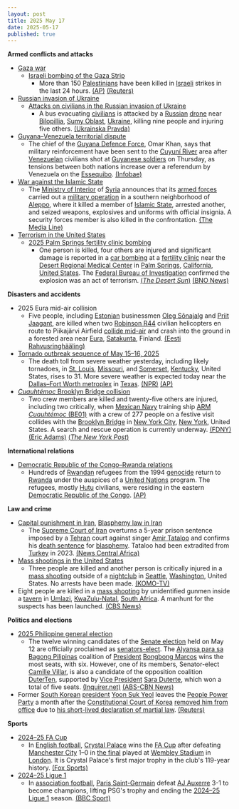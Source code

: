 ```yaml
---
layout: post
title: 2025 May 17
date: 2025-05-17
published: true
---
```



**Armed conflicts and attacks**

* [Gaza war](https://en.wikipedia.org/wiki/Gaza_war "Gaza war")
  + [Israeli bombing of the Gaza Strip](https://en.wikipedia.org/wiki/Israeli_bombing_of_the_Gaza_Strip "Israeli bombing of the Gaza Strip")
    - More than 150 [Palestinians](https://en.wikipedia.org/wiki/Palestinians "Palestinians") have been killed in [Israeli](https://en.wikipedia.org/wiki/Israel_Defense_Forces "Israel Defense Forces") strikes in the last 24 hours. [(AP)](https://apnews.com/article/mideast-wars-israel-gaza-hamas-hostages-05-17-2025-baec52efaea911bf56f8ec25758b7011) [(Reuters)](https://www.reuters.com/world/middle-east/israeli-strikes-kill-least-58-palestinians-overnight-2025-05-17/)
* [Russian invasion of Ukraine](https://en.wikipedia.org/wiki/Russian_invasion_of_Ukraine "Russian invasion of Ukraine")
  + [Attacks on civilians in the Russian invasion of Ukraine](https://en.wikipedia.org/wiki/Attacks_on_civilians_in_the_Russian_invasion_of_Ukraine "Attacks on civilians in the Russian invasion of Ukraine")
    - A bus evacuating [civilians](https://en.wikipedia.org/wiki/Civilian "Civilian") is attacked by a [Russian](https://en.wikipedia.org/wiki/Russian_Armed_Forces "Russian Armed Forces") [drone](https://en.wikipedia.org/wiki/Drone_warfare "Drone warfare") near [Bilopillia](https://en.wikipedia.org/wiki/Bilopillia "Bilopillia"), [Sumy Oblast](https://en.wikipedia.org/wiki/Sumy_Oblast "Sumy Oblast"), [Ukraine](https://en.wikipedia.org/wiki/Ukraine "Ukraine"), killing nine people and injuring five others. [(Ukrainska Pravda)](https://www.pravda.com.ua/eng/news/2025/05/17/7512650/)
* [Guyana–Venezuela territorial dispute](https://en.wikipedia.org/wiki/Guyana%E2%80%93Venezuela_territorial_dispute "Guyana–Venezuela territorial dispute")
  + The chief of the [Guyana Defence Force](https://en.wikipedia.org/wiki/Guyana_Defence_Force "Guyana Defence Force"), Omar Khan, says that military reinforcement have been sent to the [Cuyuní River](https://en.wikipedia.org/wiki/Cuyun%C3%AD_River "Cuyuní River") area after [Venezuelan](https://en.wikipedia.org/wiki/Venezuela "Venezuela") civilians shot at [Guyanese soldiers](https://en.wikipedia.org/wiki/Guyana "Guyana") on Thursday, as tensions between both nations increase over a referendum by Venezuela on the [Essequibo](https://en.wikipedia.org/wiki/Guyana%E2%80%93Venezuela_territorial_dispute "Guyana–Venezuela territorial dispute"). [(Infobae)](https://www.infobae.com/america/agencias/2025/05/17/guyana-refuerza-vigilancia-militar-en-su-frontera-con-venezuela-tras-ataque-a-soldados/%E2%84%A2)
* [War against the Islamic State](https://en.wikipedia.org/wiki/War_against_the_Islamic_State "War against the Islamic State")
  + The [Ministry of Interior](https://en.wikipedia.org/wiki/Ministry_of_Interior_%28Syria%29 "Ministry of Interior (Syria)") of [Syria](https://en.wikipedia.org/wiki/Syria "Syria") announces that its [armed forces](https://en.wikipedia.org/wiki/Syrian_Armed_Forces "Syrian Armed Forces") carried out a [military operation](https://en.wikipedia.org/wiki/Military_operation "Military operation") in a southern neighborhood of [Aleppo](https://en.wikipedia.org/wiki/Aleppo "Aleppo"), where it killed a member of [Islamic State](https://en.wikipedia.org/wiki/Islamic_State "Islamic State"), arrested another, and seized weapons, explosives and uniforms with official insignia. A security forces member is also killed in the confrontation. [(The Media Line)](https://themedialine.org/headlines/syrian-interior-ministry-announces-targeted-operation-against-is-cell-in-aleppo/)
* [Terrorism in the United States](https://en.wikipedia.org/wiki/Terrorism_in_the_United_States "Terrorism in the United States")
  + [2025 Palm Springs fertility clinic bombing](https://en.wikipedia.org/wiki/2025_Palm_Springs_fertility_clinic_bombing "2025 Palm Springs fertility clinic bombing")
    - One person is killed, four others are injured and significant damage is reported in a [car bombing](https://en.wikipedia.org/wiki/Car_bombing "Car bombing") at a [fertility clinic](https://en.wikipedia.org/wiki/Fertility_clinic "Fertility clinic") near the [Desert Regional Medical Center](https://en.wikipedia.org/wiki/Desert_Regional_Medical_Center "Desert Regional Medical Center") in [Palm Springs](https://en.wikipedia.org/wiki/Palm_Springs%2C_California "Palm Springs, California"), [California](https://en.wikipedia.org/wiki/California "California"), [United States](https://en.wikipedia.org/wiki/United_States "United States"). The [Federal Bureau of Investigation](https://en.wikipedia.org/wiki/Federal_Bureau_of_Investigation "Federal Bureau of Investigation") confirmed the explosion was an act of terrorism. [(*The Desert Sun*)](https://www.desertsun.com/story/news/local/2025/05/17/american-reproductive-centers-hit-by-explosion-in-palm-springs/83700589007/) [(BNO News)](https://bnonews.com/index.php/2025/05/car-explosion-near-desert-regional-hospital-in-palm-springs-california/)

**Disasters and accidents**

* 2025 Eura mid-air collision
  + Five people, including [Estonian](https://en.wikipedia.org/wiki/Estonia "Estonia") businessmen [Oleg Sõnajalg](https://en.wikipedia.org/wiki/Oleg_S%C3%B5najalg "Oleg Sõnajalg") and [Priit Jaagant](https://en.wikipedia.org/wiki/Priit_Jaagant "Priit Jaagant"), are killed when two [Robinson R44](https://en.wikipedia.org/wiki/Robinson_R44 "Robinson R44") civilian helicopters en route to Piikajärvi Airfield [collide mid-air](https://en.wikipedia.org/wiki/Mid-air_collision "Mid-air collision") and crash into the ground in a forested area near [Eura](https://en.wikipedia.org/wiki/Eura "Eura"), [Satakunta](https://en.wikipedia.org/wiki/Satakunta "Satakunta"), Finland. [(Eesti Rahvusringhääling)](https://news.err.ee/1609697247/no-survivors-in-finland-crash-of-two-helicopters-that-took-off-from-tallinn)
* [Tornado outbreak sequence of May 15–16, 2025](https://en.wikipedia.org/wiki/Tornado_outbreak_sequence_of_May_15%E2%80%9316%2C_2025 "Tornado outbreak sequence of May 15–16, 2025")
  + The death toll from severe weather yesterday, including likely tornadoes, in [St. Louis](https://en.wikipedia.org/wiki/St._Louis%2C_Missouri "St. Louis, Missouri"), [Missouri](https://en.wikipedia.org/wiki/Missouri "Missouri"), and [Somerset](https://en.wikipedia.org/wiki/Somerset%2C_Kentucky "Somerset, Kentucky"), [Kentucky](https://en.wikipedia.org/wiki/Kentucky "Kentucky"), United States, rises to 31. More severe weather is expected today near the [Dallas–Fort Worth metroplex](https://en.wikipedia.org/wiki/Dallas%E2%80%93Fort_Worth_metroplex "Dallas–Fort Worth metroplex") in [Texas](https://en.wikipedia.org/wiki/Texas "Texas"). [(NPR)](https://www.npr.org/2025/05/17/nx-s1-5402053/tornadoes-kentucky-missouri-deaths) [(AP)](https://apnews.com/article/tornado-weather-thunderstorms-great-lakes-22395202a65b0c37cc06c541ea772172)
* [*Cuauhtémoc* Brooklyn Bridge collision](https://en.wikipedia.org/wiki/Cuauht%C3%A9moc_Brooklyn_Bridge_collision "Cuauhtémoc Brooklyn Bridge collision")
  + Two crew members are killed and twenty-five others are injured, including two critically, when [Mexican Navy](https://en.wikipedia.org/wiki/Mexican_Navy "Mexican Navy") training ship [ARM *Cuauhtémoc* (BE01)](https://en.wikipedia.org/wiki/ARM_Cuauht%C3%A9moc_%28BE01%29 "ARM Cuauhtémoc (BE01)") with a crew of 277 people on a festive visit collides with the [Brooklyn Bridge](https://en.wikipedia.org/wiki/Brooklyn_Bridge "Brooklyn Bridge") in [New York City](https://en.wikipedia.org/wiki/New_York_City "New York City"), [New York](https://en.wikipedia.org/wiki/New_York_%28state%29 "New York (state)"), United States. A search and rescue operation is currently underway. [(FDNY)](https://x.com/FDNY/status/1923955300379377743) [(Eric Adams)](https://x.com/NYCMayor/status/1923956324737351832) [(*The New York Post*)](https://nypost.com/2025/05/17/us-news/ship-carrying-200-people-hits-the-brooklyn-bridge-as-search-and-rescue-operation-underway/)

**International relations**

* [Democratic Republic of the Congo–Rwanda relations](https://en.wikipedia.org/wiki/Democratic_Republic_of_the_Congo%E2%80%93Rwanda_relations "Democratic Republic of the Congo–Rwanda relations")
  + Hundreds of [Rwandan](https://en.wikipedia.org/wiki/Rwandans "Rwandans") refugees from the 1994 [genocide](https://en.wikipedia.org/wiki/Rwandan_genocide "Rwandan genocide") return to [Rwanda](https://en.wikipedia.org/wiki/Rwanda "Rwanda") under the auspices of a [United Nations](https://en.wikipedia.org/wiki/United_Nations "United Nations") program. The refugees, mostly [Hutu](https://en.wikipedia.org/wiki/Hutu_people "Hutu people") civilians, were residing in the eastern [Democratic Republic of the Congo](https://en.wikipedia.org/wiki/Democratic_Republic_of_the_Congo "Democratic Republic of the Congo"). [(AP)](https://apnews.com/article/congo-rwanda-hutu-refugees-repatriated-un-4ab95e916b1adf601e17d5ea8e235d5a)

**Law and crime**

* [Capital punishment in Iran](https://en.wikipedia.org/wiki/Capital_punishment_in_Iran "Capital punishment in Iran"), [Blasphemy law in Iran](https://en.wikipedia.org/wiki/Blasphemy_law_in_Iran "Blasphemy law in Iran")
  + The [Supreme Court of Iran](https://en.wikipedia.org/wiki/Supreme_Court_of_Iran "Supreme Court of Iran") overturns a 5-year prison sentence imposed by a [Tehran](https://en.wikipedia.org/wiki/Tehran "Tehran") court against singer [Amir Tataloo](https://en.wikipedia.org/wiki/Amir_Tataloo "Amir Tataloo") and confirms his [death sentence](https://en.wikipedia.org/wiki/Death_sentence "Death sentence") for [blasphemy](https://en.wikipedia.org/wiki/Islam_and_blasphemy "Islam and blasphemy"). Tataloo had been extradited from [Turkey](https://en.wikipedia.org/wiki/Turkey "Turkey") in 2023. [(News Central Africa)](https://newscentral.africa/iran-upholds-death-sentence-for-pop-star-tataloo-on-blasphemy-charges/)
* [Mass shootings in the United States](https://en.wikipedia.org/wiki/Mass_shootings_in_the_United_States "Mass shootings in the United States")
  + Three people are killed and another person is critically injured in a [mass shooting](https://en.wikipedia.org/wiki/Mass_shooting "Mass shooting") outside of a [nightclub](https://en.wikipedia.org/wiki/Nightclub "Nightclub") in [Seattle](https://en.wikipedia.org/wiki/Seattle "Seattle"), [Washington](https://en.wikipedia.org/wiki/Washington_%28state%29 "Washington (state)"), United States. No arrests have been made. [(KOMO-TV)](https://komonews.com/news/local/woman-2-men-shot-to-death-outside-seattle-nightclub-mass-shooting-casualty-event-handgun-killing-gun-violence-investigation-police-community-danger-club-bar)
* Eight people are killed in a [mass shooting](https://en.wikipedia.org/wiki/Mass_shooting "Mass shooting") by unidentified gunmen inside a [tavern](https://en.wikipedia.org/wiki/Tavern "Tavern") in [Umlazi](https://en.wikipedia.org/wiki/Umlazi "Umlazi"), [KwaZulu-Natal](https://en.wikipedia.org/wiki/KwaZulu-Natal "KwaZulu-Natal"), [South Africa](https://en.wikipedia.org/wiki/South_Africa "South Africa"). A manhunt for the suspects has been launched. [(CBS News)](https://www.cbsnews.com/news/south-africa-bar-mass-shooting-8-dead/?ftag=CNM-00-10aab7e&linkId=821723755)

**Politics and elections**

* [2025 Philippine general election](https://en.wikipedia.org/wiki/2025_Philippine_general_election "2025 Philippine general election")
  + The twelve winning candidates of the [Senate election](https://en.wikipedia.org/wiki/2025_Philippine_Senate_election "2025 Philippine Senate election") held on May 12 are officially proclaimed as [senators](https://en.wikipedia.org/wiki/Senate_of_the_Philippines "Senate of the Philippines")[-elect](https://en.wikipedia.org/wiki/-elect "-elect"). The [Alyansa para sa Bagong Pilipinas](https://en.wikipedia.org/wiki/Alyansa_para_sa_Bagong_Pilipinas "Alyansa para sa Bagong Pilipinas") coalition of [President](https://en.wikipedia.org/wiki/President_of_the_Philippines "President of the Philippines") [Bongbong Marcos](https://en.wikipedia.org/wiki/Bongbong_Marcos "Bongbong Marcos") wins the most seats, with six. However, one of its members, Senator-elect [Camille Villar](https://en.wikipedia.org/wiki/Camille_Villar "Camille Villar"), is also a candidate of the opposition coalition [DuterTen](https://en.wikipedia.org/wiki/DuterTen "DuterTen"), supported by [Vice President](https://en.wikipedia.org/wiki/Vice_President_of_the_Philippines "Vice President of the Philippines") [Sara Duterte](https://en.wikipedia.org/wiki/Sara_Duterte "Sara Duterte"), which won a total of five seats. [(Inquirer.net)](https://www.inquirer.net/444254/comelec-sets-record-with-early-senate-magic-12-proclamation/) [(ABS-CBN News)](https://www.abs-cbn.com/news/nation/2025/5/13/alyansa-claims-victory-in-halalan-2025-1829)
* Former [South Korean](https://en.wikipedia.org/wiki/South_Korea "South Korea") [president](https://en.wikipedia.org/wiki/President_of_South_Korea "President of South Korea") [Yoon Suk Yeol](https://en.wikipedia.org/wiki/Yoon_Suk_Yeol "Yoon Suk Yeol") leaves the [People Power Party](https://en.wikipedia.org/wiki/People_Power_Party_%28South_Korea%29 "People Power Party (South Korea)") a month after the [Constitutional Court of Korea](https://en.wikipedia.org/wiki/Constitutional_Court_of_Korea "Constitutional Court of Korea") [removed him from office](https://en.wikipedia.org/wiki/Impeachment_of_Yoon_Suk_Yeol "Impeachment of Yoon Suk Yeol") due to [his short-lived declaration of martial law](https://en.wikipedia.org/wiki/2024_South_Korean_martial_law_crisis "2024 South Korean martial law crisis"). [(Reuters)](https://www.reuters.com/world/asia-pacific/south-korea-ex-president-yoon-says-he-is-leaving-conservative-party-2025-05-17/)

**Sports**

* [2024–25 FA Cup](https://en.wikipedia.org/wiki/2024%E2%80%9325_FA_Cup "2024–25 FA Cup")
  + In [English football](https://en.wikipedia.org/wiki/English_football "English football"), [Crystal Palace](https://en.wikipedia.org/wiki/Crystal_Palace_F.C. "Crystal Palace F.C.") wins the [FA Cup](https://en.wikipedia.org/wiki/FA_Cup "FA Cup") after defeating [Manchester City](https://en.wikipedia.org/wiki/Manchester_City_F.C. "Manchester City F.C.") 1–0 in [the final](https://en.wikipedia.org/wiki/2025_FA_Cup_final "2025 FA Cup final") played at [Wembley Stadium](https://en.wikipedia.org/wiki/Wembley_Stadium "Wembley Stadium") in [London](https://en.wikipedia.org/wiki/London "London"). It is Crystal Palace's first major trophy in the club's 119-year history. [(Fox Sports)](https://www.foxsports.com/stories/soccer/crystal-palace-fa-cup-manchester-city-usmnt-richards-turner)
* [2024–25 Ligue 1](https://en.wikipedia.org/wiki/2024%E2%80%9325_Ligue_1 "2024–25 Ligue 1")
  + In [association football](https://en.wikipedia.org/wiki/Association_football "Association football"), [Paris Saint-Germain](https://en.wikipedia.org/wiki/Paris_Saint-Germain_FC "Paris Saint-Germain FC") defeat [AJ Auxerre](https://en.wikipedia.org/wiki/AJ_Auxerre "AJ Auxerre") 3-1 to become champions, lifting PSG's trophy and ending the [2024–25 Ligue 1](https://en.wikipedia.org/wiki/2024%E2%80%9325_Ligue_1 "2024–25 Ligue 1") season. [(BBC Sport)](https://www.bbc.com/sport/football/live/c39xnm3kdvkt)
